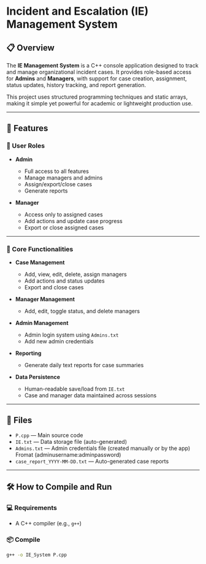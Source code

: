 # Incident and Escalation (IE) Management System

## 📋 Overview

The **IE Management System** is a C++ console application designed to track and manage organizational incident cases. It provides role-based access for **Admins** and **Managers**, with support for case creation, assignment, status updates, history tracking, and report generation.

This project uses structured programming techniques and static arrays, making it simple yet powerful for academic or lightweight production use.

---

## 🚀 Features

### 👤 User Roles

- **Admin**
  - Full access to all features
  - Manage managers and admins
  - Assign/export/close cases
  - Generate reports

- **Manager**
  - Access only to assigned cases
  - Add actions and update case progress
  - Export or close assigned cases

---

### 🧰 Core Functionalities

- **Case Management**
  - Add, view, edit, delete, assign managers
  - Add actions and status updates
  - Export and close cases

- **Manager Management**
  - Add, edit, toggle status, and delete managers

- **Admin Management**
  - Admin login system using `Admins.txt`
  - Add new admin credentials

- **Reporting**
  - Generate daily text reports for case summaries

- **Data Persistence**
  - Human-readable save/load from `IE.txt`
  - Case and manager data maintained across sessions

---

## 📁 Files

- `P.cpp` — Main source code
- `IE.txt` — Data storage file (auto-generated)
- `Admins.txt` — Admin credentials file (created manually or by the app) Fromat (adminusername:adminpassword)
- `case_report_YYYY-MM-DD.txt` — Auto-generated case reports

---

## 🛠️ How to Compile and Run

### 💻 Requirements
- A C++ compiler (e.g., `g++`)

### 📦 Compile
```bash
g++ -o IE_System P.cpp
